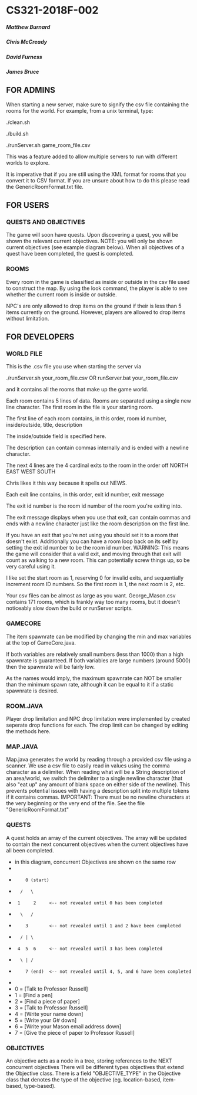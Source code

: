 # CS321-2018F-002
##### Matthew Burnard
##### Chris McCready
##### David Furness
##### James Bruce

FOR ADMINS
--------------------

When starting a new server, make sure to signify the csv file containing the rooms for the world.
For example, from a unix terminal, type:

./clean.sh

./build.sh

./runServer.sh game_room_file.csv

This was a feature added to allow multiple servers to run with different worlds to explore.

It is imperative that if you are still using the XML format for rooms that you convert it to CSV format.
If you are unsure about how to do this please read the GenericRoomFormat.txt file.

 
 FOR USERS
--------------------

### QUESTS AND OBJECTIVES
The game will soon have quests. Upon discovering a quest, you will be shown
the relevant current objectives. NOTE: you will only be shown current objectives (see example diagram below).
When all objectives of a quest have been completed, the quest is completed.

### ROOMS
Every room in the game is classified as inside or outside in the csv file used to construct the map.
By using the look command, the player is able to see whether the current room is inside or outside. 

NPC's are only allowed to drop items on the ground if their is less than 5 items currently on the ground.
However, players are allowed to drop items without limitation.


FOR DEVELOPERS
--------------------

### WORLD FILE

This is the .csv file you use when starting the server via

  ./runServer.sh your_room_file.csv
OR
  runServer.bat your_room_file.csv

and it contains all the rooms that make up the game world.

Each room contains 5 lines of data.
Rooms are separated using a single new line character.
The first room in the file is your starting room.

The first line of each room contains, in this order,
room id number, inside/outside, title, description

The inside/outside field is specified here.

The description can contain commas internally and is ended with a newline character.

The next 4 lines are the 4 cardinal exits to the room in the order off
  NORTH
  EAST
  WEST
  SOUTH

Chris likes it this way because it spells out NEWS.

Each exit line contains, in this order,
exit id number, exit message

The exit id number is the room id number of the room you're exiting into.

The exit message displays when you use that exit, can contain commas and ends with a newline character just like the room description on the first line.

If you have an exit that you're not using you should set it to a room that doesn't exist.
Additionally you can have a room loop back on its self by setting the exit id number to be the room id number. 
WARNING: This means the game will consider that a valid exit, and moving through that exit will count as walking to a new room.
	This can potentially screw things up, so be very careful using it.

I like set the start room as 1, reserving 0 for invalid exits, and sequentially increment room ID numbers.
So the first room is 1, the next room is 2, etc.

Your csv files can be almost as large as you want. George_Mason.csv contains 171 rooms, which is frankly way too many rooms,
but it doesn't noticeably slow down the build or runServer scripts.

### GAMECORE

The item spawnrate can be modified by changing the min and max variables at the top of GameCore.java.

If both variables are relatively small numbers (less than 1000) than a high spawnrate is guaranteed.
If both variables are large numbers (around 5000) then the spawnrate will be fairly low.

As the names would imply, the maximum spawnrate can NOT be smaller than the minimum spawn rate, although it can be equal to it if a static spawnrate is desired.

### ROOM.JAVA

Player drop limitation and NPC drop limitation were implemented by created seperate drop functions for each. The drop limit can be changed by editing the methods here.

### MAP.JAVA

Map.java generates the world by reading through a provided csv file using a scanner.
We use a csv file to easily read in values using the comma character as a delimiter.
When reading what will be a String description of an area/world, we switch the delimiter
to a single newline character (that also "eat up" any amount of blank space on either side of the newline).
This prevents potential issues with having a description split into multiple tokens if it contains commas.
IMPORTANT: There must be no newline characters at the very beginning or the very end of the file.
See the file "GenericRoomFormat.txt"

### QUESTS

A quest holds an array of the current objectives. The array will be updated to
contain the next concurrent objectives when the current objectives have all been completed.

* in this diagram, concurrent Objectives are shown on the same row
* 
*         0 (start)
* 		/   \
* 	   1     2     <-- not revealed until 0 has been completed
* 		\   /
* 		  3        <-- not revealed until 1 and 2 have been completed
* 	    / | \
* 	   4  5  6     <-- not revealed until 3 has been completed
* 	    \ | /
* 		  7 (end)  <-- not revealed until 4, 5, and 6 have been completed
* 
* 0 = [Talk to Professor Russell]
* 1 = [Find a pen]
* 2 = [Find a piece of paper]
* 3 = [Talk to Professor Russell]
* 4 = [Write your name down]
* 5 = [Write your G# down]
* 6 = [Write your Mason email address down]
* 7 = [Give the piece of paper to Professor Russell]

### OBJECTIVES

An objective acts as a node in a tree, storing references to the NEXT concurrent objectives
There will be different types objectives that extend the Objective class.
There is a field "OBJECTIVE_TYPE" in the Objective class that denotes the type of the objective
(eg. location-based, item-based, type-based).